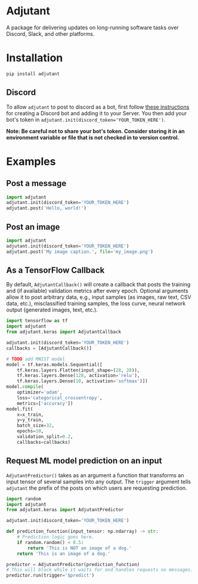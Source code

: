 # Adjutant

A package for delivering updates on long-running software tasks over Discord, Slack, and other platforms.

# Installation

```bash
pip install adjutant
```

## Discord

To allow `adjutant` to post to discord as a bot, first follow [these instructions](https://discordpy.readthedocs.io/en/stable/discord.html) for creating a Discord bot and adding it to your Server. You then add your bot's token in `adjutant.init(discord_token='YOUR_TOKEN_HERE')`.

**Note: Be careful not to share your bot's token. Consider storing it in an environment variable or file that is not checked in to version control.**

# Examples

## Post a message

```python
import adjutant
adjutant.init(discord_token='YOUR_TOKEN_HERE')
adjutant.post('Hello, world!')
```

## Post an image

```python
import adjutant
adjutant.init(discord_token='YOUR_TOKEN_HERE')
adjutant.post('My image caption.', file='my_image.png')
```

## As a TensorFlow Callback

By default, `AdjutantCallback()` will create a callback that posts the training and (if available) validation metrics after every epoch. Optional arguments allow it to post arbitrary data, e.g., input samples (as images, raw text, CSV data, etc.), misclassified training samples, the loss curve, neural network output (generated images, text, etc.).

```python
import tensorflow as tf
import adjutant
from adjutant.keras import AdjutantCallback

adjutant.init(discord_token='YOUR_TOKEN_HERE')
callbacks = [AdjutantCallback()]

# TODO add MNIST model
model = tf.keras.models.Sequential([
    tf.keras.layers.Flatten(input_shape=(28, 28)),
    tf.keras.layers.Dense(128, activation='relu'),
    tf.keras.layers.Dense(10, activation='softmax')])
model.compile(
    optimizer='adam',
    loss='categorical_crossentropy',
    metrics=['accuracy'])
model.fit(
    x=x_train,
    y=y_train,
    batch_size=32,
    epochs=10,
    validation_split=0.2,
    callbacks=callbacks)
```

## Request ML model prediction on an input

`AdjutantPredictor()` takes as an argument a function that transforms an input tensor of several samples into any output. The `trigger` argument tells `adjutant` the prefix of the posts on which users are requesting prediction.

```python
import random
import adjutant
from adjutant.keras import AdjutantPredictor

adjutant.init(discord_token='YOUR_TOKEN_HERE')

def prediction_function(input_tensor: np.ndarray) -> str:
    # Prediction logic goes here.
    if random.random() < 0.5:
        return 'This is NOT an image of a dog.'
    return 'This is an image of a dog.'

predictor = AdjutantPredictor(prediction_function)
# This will block while it waits for and handles requests on messages.
predictor.run(trigger='$predict')
```
